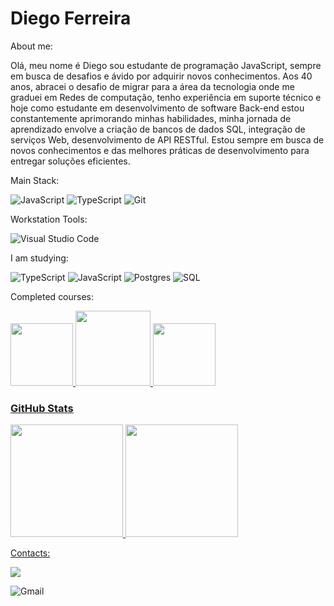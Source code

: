 # Diego Ferreira

About me:

Olá, meu nome é Diego sou estudante de programação JavaScript, sempre em busca de desafios e ávido por adquirir novos conhecimentos.  Aos 40 anos, abracei o desafio de migrar para a área da tecnologia onde me graduei em Redes de computação, tenho experiência em suporte técnico e hoje como estudante em desenvolvimento de software Back-end estou constantemente aprimorando minhas habilidades, minha jornada de aprendizado envolve a criação de bancos de dados SQL, integração de serviços Web, desenvolvimento de API RESTful. Estou sempre em busca de novos conhecimentos e das melhores práticas de desenvolvimento para entregar soluções eficientes.

Main Stack:

![JavaScript](https://img.shields.io/badge/javascript-%23323330.svg?style=for-the-badge&logo=javascript&logoColor=%23F7DF1E)
![TypeScript](https://img.shields.io/badge/typescript-%23007ACC.svg?style=for-the-badge&logo=typescript&logoColor=white)
![Git](https://img.shields.io/badge/git-%23F05033.svg?style=for-the-badge&logo=git&logoColor=white)

Workstation Tools:

![Visual Studio Code](https://img.shields.io/badge/Visual%20Studio%20Code-0078d7.svg?style=for-the-badge&logo=visual-studio-code&logoColor=white)

I am studying:

![TypeScript](https://img.shields.io/badge/typescript-%23007ACC.svg?style=for-the-badge&logo=typescript&logoColor=white)
![JavaScript](https://img.shields.io/badge/javascript-%23323330.svg?style=for-the-badge&logo=javascript&logoColor=%23F7DF1E)
![Postgres](https://img.shields.io/badge/postgres-%23316192.svg?style=for-the-badge&logo=postgresql&logoColor=white)
![SQL](https://img.shields.io/badge/sql-%23316192.svg?style=for-the-badge&logo=postgresql&logoColor=white)


Completed courses:

<a href="https://cubos.academy/cursos/desenvolvimento-de-software">
<img height= "100em" src= "https://img.youtube.com/vi/U76V693yhug/hqdefault.jpg">

<a href="https://www.coursera.org/professional-certificates/suporte-em-ti-do-google">
<img height= "120em" src="https://images.credly.com/images/0ab768d9-dda0-439e-aeef-edfa6e0f3579/image.png">

<a href="https://portal.anhembi.br/graduacao/redes-de-computadores/">
<img height= "100" src="https://s1.static.brasilescola.uol.com.br/be/vestibular/-58481b365e2ed.png">



### GitHub Stats
<div>
<a href="https://github.com/diegoredeti">
<img height="180em" src="https://github-readme-stats.vercel.app/api/top-langs/?username=diegoredeti&layout=compact&langs_count=7&theme=dracula"/>
<img height="180em" src="https://github-readme-stats.vercel.app/api?username=diegoredeti&show_icons=true&theme=dracula&include_all_commits=true&count_private=true"/>
</div>

Contacts:
<div>
<a href="https://www.linkedin.com/in/ferreiramaia" target="_blank"><img src="https://img.shields.io/badge/-LinkedIn-%230077B5?style=for-the-badge&logo=linkedin&logoColor=white" target="_blank"></a>   
</div>

![Gmail](https://img.shields.io/badge/Gmail-D14836?style=for-the-badge&logo=gmail&logoColor=white)
